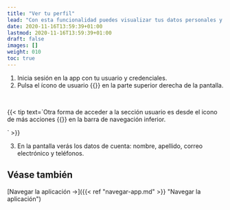 ```yaml
---
title: "Ver tu perfil"
lead: "Con esta funcionalidad puedes visualizar tus datos personales y de contacto. Para editarlos deberás acceder al portal desde tu computadora o un buscador en tu celular."
date: 2020-11-16T13:59:39+01:00
lastmod: 2020-11-16T13:59:39+01:00
draft: false
images: []
weight: 010
toc: true
---
```


1. Inicia sesión en la app con tu usuario y credenciales. 
1. Pulsa el ícono de usuario {{<inline-icon image="user section.png" alt="user icon">}} en la parte superior derecha de la pantalla. 
<br>

{{< tip text=`Otra forma de acceder a la sección usuario es desde el icono de más acciones {{<inline-icon image="more actions V.png" alt="more actions vertical icon">}} en la barra de navegación inferior.
<br>

` >}}
<br>

3. En la pantalla verás los datos de cuenta: nombre, apellido, correo electrónico y teléfonos.

## Véase también

[Navegar la aplicación →]({{< ref "navegar-app.md" >}} "Navegar la aplicación")